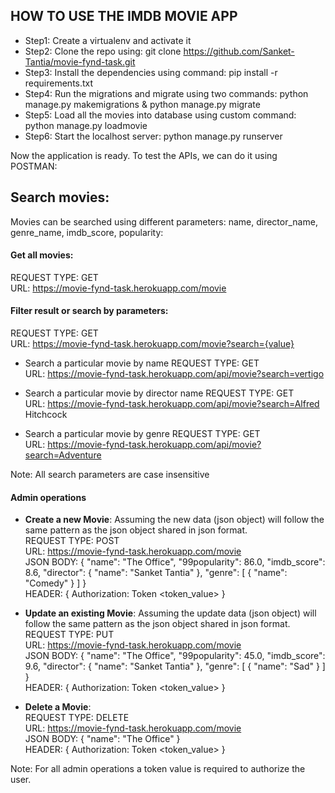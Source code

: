 ## HOW TO USE THE IMDB MOVIE APP
- Step1: Create a virtualenv and activate it
- Step2: Clone the repo using: git clone https://github.com/Sanket-Tantia/movie-fynd-task.git
- Step3: Install the dependencies using command: pip install -r requirements.txt
- Step4: Run the migrations and migrate using two commands: python manage.py makemigrations & python manage.py migrate
- Step5: Load all the movies into database using custom command: python manage.py loadmovie
- Step6: Start the localhost server: python manage.py runserver


Now the application is ready. To test the APIs, we can do it using POSTMAN:

## Search movies:
Movies can be searched using different parameters: name, director_name, genre_name, imdb_score, popularity:
#### Get all movies: 
REQUEST TYPE: GET\
URL: https://movie-fynd-task.herokuapp.com/movie

#### Filter result or search by parameters:
REQUEST TYPE: GET\
URL: https://movie-fynd-task.herokuapp.com/movie?search={value}

- Search a particular movie by name
REQUEST TYPE: GET\
URL: https://movie-fynd-task.herokuapp.com/api/movie?search=vertigo

- Search a particular movie by director name
REQUEST TYPE: GET\
URL: https://movie-fynd-task.herokuapp.com/api/movie?search=Alfred Hitchcock

- Search a particular movie by genre
REQUEST TYPE: GET\
URL: https://movie-fynd-task.herokuapp.com/api/movie?search=Adventure

Note: All search parameters are case insensitive

#### Admin operations
- **Create a new Movie**:
Assuming the new data (json object) will follow the same pattern as the json object shared in json format.\
REQUEST TYPE: POST\
URL: https://movie-fynd-task.herokuapp.com/movie \
JSON BODY:
{
    "name": "The Office",
    "99popularity": 86.0,
    "imdb_score": 8.6,
    "director": {
        "name": "Sanket Tantia"
    },
    "genre": [
        {
            "name": "Comedy"
        }
    ]
}\
HEADER: {
    Authorization: Token <token_value>
}


- **Update an existing Movie**:
Assuming the update data (json object) will follow the same pattern as the json object shared in json format.\
REQUEST TYPE: PUT\
URL: https://movie-fynd-task.herokuapp.com/movie \
JSON BODY:
{
    "name": "The Office",
    "99popularity": 45.0,
    "imdb_score": 9.6,
    "director": {
        "name": "Sanket Tantia"
    },
    "genre": [
        {
            "name": "Sad"
        }
    ]
}\
HEADER: {
    Authorization: Token <token_value>
}



- **Delete a Movie**:\
REQUEST TYPE: DELETE\
URL: https://movie-fynd-task.herokuapp.com/movie \
JSON BODY:
{
    "name": "The Office"
}\
HEADER: {
    Authorization: Token <token_value>
}

Note: For all admin operations a token value is required to authorize the user.